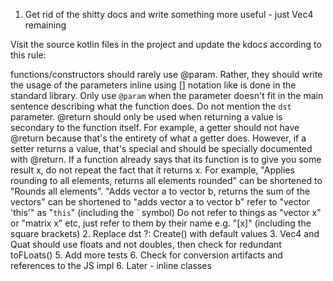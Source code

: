 1. Get rid of the shitty docs and write something more useful - just Vec4 remaining

Visit the source kotlin files in the project and update the kdocs according to this rule:

functions/constructors should rarely use @param. Rather, they should write the usage of the parameters inline using [] notation like is done in the standard library. Only use `@param` when the parameter doesn't fit in the main sentence describing what the function does. Do not mention the `dst` parameter. @return should only be used when returning a value is secondary to the function itself. For example, a getter should not have @return because that's the entirety of what a getter does. However, if a setter returns a value, that's special and should be specially documented with @return. If a function already says that its function is to give you some result x, do not repeat the fact that it returns x. For example, "Applies rounding to all elements, returns all elements rounded" can be shortened to "Rounds all elements". "Adds vector a to vector b, returns the sum of the vectors" can be shortened to "adds vector a to vector b"
refer to "vector 'this'" as  "`this`" (including the ` symbol)
Do not refer to things as "vector x" or "matrix x" etc, just refer to them by their name e.g. "[x]" (including the square brackets)
2. Replace dst ?: Create() with default values
3. Vec4 and Quat should use floats and not doubles, then check for redundant toFLoats()
5. Add more tests
6. Check for conversion artifacts and references to the JS impl
6. Later - inline classes